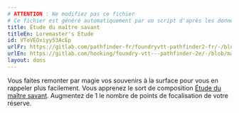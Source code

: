 ```yaml
---
# ATTENTION : Ne modifiez pas ce fichier
# Ce fichier est généré automatiquement par un script d'après les données du module Foundry VTT officiel et de sa traduction
title: Étude du maître savant
titleEn: Loremaster's Etude
id: VToVEOxiyy53AcEp
urlFr: https://gitlab.com/pathfinder-fr/foundryvtt-pathfinder2-fr/-/blob/master/data/feats/VToVEOxiyy53AcEp.htm
urlEn: https://gitlab.com/hooking/foundry-vtt---pathfinder-2e/-/blob/master/packs/data/feats.db/loremaster-s-etude.json
layout: dons
---
```

Vous faites remonter par magie vos souvenirs à la surface pour vous en rappeler plus facilement. Vous apprenez le sort de composition [Étude du maître savant](../sorts/étude-du-maître-savant.html). Augmentez de 1 le nombre de points de focalisation de votre réserve.
